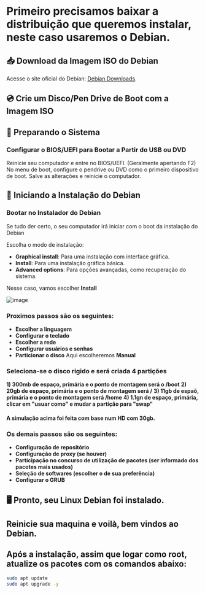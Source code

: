 # Primeiro precisamos baixar a distribuição que queremos instalar, neste caso usaremos o Debian.

## 📥 Download da Imagem ISO do Debian

Acesse o site oficial do Debian: [Debian Downloads](https://www.debian.org/distrib/).

## 💿 Crie um Disco/Pen Drive de Boot com a Imagem ISO

## 🔧 Preparando o Sistema

### Configurar o BIOS/UEFI para Bootar a Partir do USB ou DVD

Reinicie seu computador e entre no BIOS/UEFI. (Geralmente apertando F2)
No menu de boot, configure o pendrive ou DVD como o primeiro dispositivo de boot.
Salve as alterações e reinicie o computador.

## 🚀 Iniciando a Instalação do Debian

### Bootar no Instalador do Debian

Se tudo der certo, o seu computador irá iniciar com o boot da instalação do Debian

Escolha o modo de instalação:
   - **Graphical install**: Para uma instalação com interface gráfica.
   - **Install**: Para uma instalação gráfica básica.
   - **Advanced options**: Para opções avançadas, como recuperação do sistema.

Nesse caso, vamos escolher **Install**

![image](https://github.com/user-attachments/assets/f5983fd4-d6c5-46d2-bce3-f08742aa8da5)

### Proximos passos são os seguintes:
- **Escolher a linguagem**
- **Configurar o teclado**
- **Escolher a rede**
- **Configurar usuários e senhas**
- **Particionar o disco**
Aqui escolheremos **Manual**

### Seleciona-se o disco rigido e será criada 4 partições
**1) 300mb de espaço, primária e o ponto de montagem será o /boot**
**2) 20gb de espaço, primária e o ponto de montagem será /**
**3) 11gb de espaõ, primária e o ponto de montagem será /home**
**4) 1.1gn de espaço, primária, clicar em "usuar como" e mudar a partição para "swap"**

#### A simulação acima foi feita com base num HD com 30gb.

### Os demais passos são os seguintes:
- **Configuração de repositório**
- **Configuração de proxy (se houver)**
- **Participação no concurso de utilização de pacotes (ser informado dos pacotes mais usados)**
- **Seleção de softwares (escolher o de sua preferência)**
- **Configurar o GRUB**

## 🖥️ Pronto, seu Linux Debian foi instalado.

## Reinicie sua maquina e voilà, bem vindos ao Debian.

## Após a instalação, assim que logar como root, atualize os pacotes com os comandos abaixo:

```bash
sudo apt update
sudo apt upgrade -y

